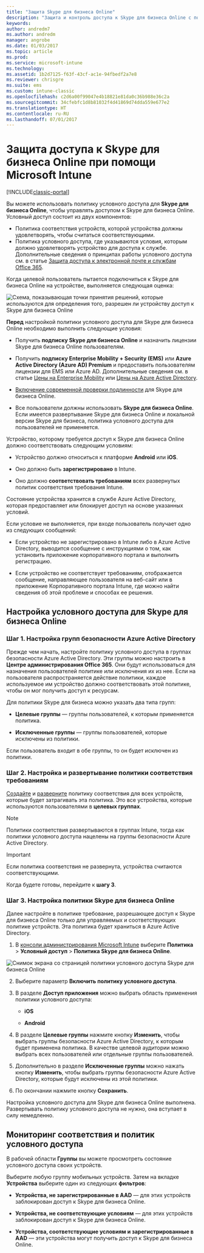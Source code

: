 ```yaml
---
title: "Защита Skype для бизнеса Online"
description: "Защита и контроль доступа к Skype для бизнеса Online с помощью условного доступа."
keywords: 
author: andredm7
ms.author: andredm
manager: angrobe
ms.date: 01/03/2017
ms.topic: article
ms.prod: 
ms.service: microsoft-intune
ms.technology: 
ms.assetid: 1b2d7125-f63f-43cf-ac1e-94fbedf2a7e8
ms.reviewer: chrisgre
ms.suite: ems
ms.custom: intune-classic
ms.openlocfilehash: c2d6a00f99047e4b18821e81da0c36b988e36c2a
ms.sourcegitcommit: 34cfebfc1d8b81032f4d41869d74dda559e677e2
ms.translationtype: HT
ms.contentlocale: ru-RU
ms.lasthandoff: 07/01/2017
---
```

# <a name="protect-access-to-skype-for-business-online-with-microsoft-intune"></a>Защита доступа к Skype для бизнеса Online при помощи Microsoft Intune

[!INCLUDE[classic-portal](../includes/classic-portal.md)]

Вы можете использовать политику условного доступа для **Skype для бизнеса Online**, чтобы управлять доступом к Skype для бизнеса Online.
Условный доступ состоит из двух компонентов:
- Политика соответствия устройств, которой устройства должны удовлетворять, чтобы считаться соответствующими.
- Политика условного доступа, где указываются условия, которым должно удовлетворять устройство для доступа к службе.
Дополнительные сведения о принципах работы условного доступа см. в статье [Защита доступа к электронной почте и службам Office 365](restrict-access-to-email-and-o365-services-with-microsoft-intune.md).

Когда целевой пользователь пытается подключиться к Skype для бизнеса Online на устройстве, выполняется следующая оценка:

![Схема, показывающая точки принятия решений, которые используются для определения того, разрешен ли устройству доступ к Skype для бизнеса Online](../media/ConditionalAccess_SkypeforBusiness.png)

**Перед** настройкой политики условного доступа для Skype для бизнеса Online необходимо выполнить следующие условия:
- Получить **подписку Skype для бизнеса Online** и назначить лицензии Skype для бизнеса Online пользователям.
- Получить **подписку Enterprise Mobility + Security (EMS)** или **Azure Active Directory (Azure AD) Premium** и предоставить пользователям лицензии для EMS или Azure AD. Дополнительные сведения см. в статье [Цены на Enterprise Mobility](https://www.microsoft.com/cloud-platform/enterprise-mobility-pricing) или [Цены на Azure Active Directory](https://azure.microsoft.com/pricing/details/active-directory/).

-   [Включение современной проверки подлинности](/intune-classic/deploy-use/restrict-access-to-skype-for-business-online-with-microsoft-intune) для Skype для бизнеса Online.
-  Все пользователи должны использовать **Skype для бизнеса Online**. Если имеется развертывание Skype для бизнеса Online и локальной версии Skype для бизнеса, политика условного доступа для пользователей не применяется.

Устройство, которому требуется доступ к Skype для бизнеса Online должно соответствовать следующим условиям:

-   Устройство должно относиться к платформе **Android** или **iOS**.

-   Оно должно быть **зарегистрировано** в Intune.

-   Оно должно **соответствовать требованиям** всех развернутых политик соответствия требования Intune.


Состояние устройства хранится в службе Azure Active Directory, которая предоставляет или блокирует доступ на основе указанных условий.

Если условие не выполняется, при входе пользователь получает одно из следующих сообщений:

-   Если устройство не зарегистрировано в Intune либо в Azure Active Directory, выводится сообщение с инструкциями о том, как установить приложение корпоративного портала и выполнить регистрацию.

-   Если устройство не соответствует требованиям, отображается сообщение, направляющее пользователя на веб-сайт или в приложение Корпоративного портала Intune, где можно найти сведения об этой проблеме и способах ее решения.

## <a name="configure-conditional-access-for-skype-for-business-online"></a>Настройка условного доступа для Skype для бизнеса Online

### <a name="step-1-configure-azure-active-directory-security-groups"></a>Шаг 1. Настройка групп безопасности Azure Active Directory
Прежде чем начать, настройте политику условного доступа в группах безопасности Azure Active Directory. Эти группы можно настроить в **Центре администрирования Office 365**. Они будут использоваться для назначения пользователей политике или исключения их из нее. Если на пользователя распространяется действие политики, каждое используемое им устройство должно соответствовать этой политике, чтобы он мог получить доступ к ресурсам.

Для политики Skype для бизнеса можно указать два типа групп:

-   **Целевые группы** — группы пользователей, к которым применяется политика.

-   **Исключенные группы** — группы пользователей, которые исключены из политики.

Если пользователь входит в обе группы, то он будет исключен из политики.

### <a name="step-2-configure-and-deploy-a-compliance-policy"></a>Шаг 2. Настройка и развертывание политики соответствия требованиям
[Создайте](create-a-device-compliance-policy-in-microsoft-intune.md) и [разверните](deploy-and-monitor-a-device-compliance-policy-in-microsoft-intune.md) политику соответствия для всех устройств, которые будет затрагивать эта политика. Это все устройства, которые используются пользователями в **целевых группах**.

> [!NOTE]
> Политики соответствия развертываются в группах Intune, тогда как политики условного доступа нацелены на группы безопасности Azure Active Directory.


> [!IMPORTANT]
> Если политика соответствия не развернута, устройства считаются соответствующими.

Когда будете готовы, перейдите к **шагу 3**.

### <a name="step-3-configure-the-skype-for-business-online-policy"></a>Шаг 3. Настройка политики Skype для бизнеса Online
Далее настройте в политике требование, разрешающее доступ к Skype для бизнеса Online только для управляемых и соответствующих политике устройств. Эта политика будет храниться в Azure Active Directory.

1.  В [консоли администрирования Microsoft Intune](https://manage.microsoft.com) выберите **Политика** > **Условный доступ** > **Политика Skype для бизнеса Online**.

  ![Снимок экрана со страницей политики условного доступа Skype для бизнеса Online](./media/conditional_access_SFBPolicy.png)

2.  Выберите параметр **Включить политику условного доступа**.

3.  В разделе **Доступ приложения**  можно выбрать область применения политики условного доступа:

    -   **iOS**

    -   **Android**

4.  В разделе **Целевые группы** нажмите кнопку **Изменить**, чтобы выбрать группы безопасности Azure Active Directory, к которым будет применена политика. В качестве целевой аудитории можно выбрать всех пользователей или отдельные группы пользователей.

5.  Дополнительно в разделе **Исключенные группы** можно нажать кнопку **Изменить**, чтобы выбрать группы безопасности Azure Active Directory, которые будут исключены из этой политики.

6.  По окончании нажмите кнопку **Сохранить**.

Настройка условного доступа для Skype для бизнеса Online выполнена. Развертывать политику условного доступа не нужно, она вступает в силу немедленно.


## <a name="monitor-the-compliance-and-conditional-access-policies"></a>Мониторинг соответствия и политик условного доступа
В рабочей области **Группы** вы можете просмотреть состояние условного доступа своих устройств.

Выберите любую группу мобильных устройств. Затем на вкладке **Устройства** выберите один из следующих **фильтров**:

* **Устройства, не зарегистрированные в AAD** — для этих устройств заблокирован доступ к Skype для бизнеса Online.

* **Устройства, не соответствующие условиям** — для этих устройств заблокирован доступ к Skype для бизнеса Online.

* **Устройства, соответствующие условиям и зарегистрированные в AAD** — эти устройства могут получить доступ к Skype для бизнеса Online.

